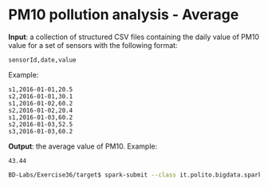 # PM10 pollution analysis - Average

**Input**: a collection of structured CSV files containing the daily value of PM10 value for a set of sensors with the following format:

    sensorId,date,value

Example:

    s1,2016-01-01,20.5
    s2,2016-01-01,30.1
    s1,2016-01-02,60.2
    s2,2016-01-02,20.4
    s1,2016-01-03,60.2
    s2,2016-01-03,52.5
    s3,2016-01-03,60.2

**Output**: the average value of PM10. Example: 

    43.44

```sh
BD-Labs/Exercise36/target$ spark-submit --class it.polito.bigdata.spark.SparkDriver --deploy-mode client --master local Exercise36-1.jar ./in/
```